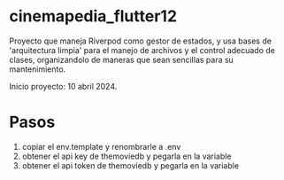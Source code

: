 # cinemapedia_flutter12

Proyecto que maneja Riverpod como gestor de estados, y usa bases de 'arquitectura limpia' para el manejo de archivos y el control adecuado de clases, organizandolo de maneras que sean sencillas para su mantenimiento.

Inicio proyecto: 10 abril 2024.


# Pasos
1. copiar el env.template y renombrarle a .env
2. obtener el api key de themoviedb y pegarla en la variable
3. obtener el api token de themoviedb y pegarla en la variable
